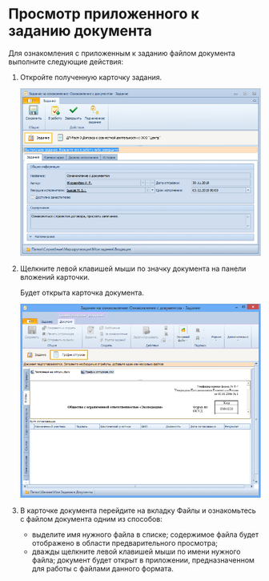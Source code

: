 # Просмотр приложенного к заданию документа

Для ознакомления с приложенным к заданию файлом документа выполните следующие действия:

1. Откройте полученную карточку задания.

   ![Открытая карточка задания На ознакомление](img/To_Familiarize.png "Открытая карточка задания На ознакомление")

2. Щелкните левой клавишей мыши по значку документа на панели вложений карточки.

   Будет открыта карточка документа.

   ![Просмотр приложенного к заданию файла документа](img/Task_Familiarization_with_Documents.png "Просмотр приложенного к заданию файла документа")

3. В карточке документа перейдите на вкладку Файлы и ознакомьтесь с файлом документа одним из способов:
   - выделите имя нужного файла в списке; содержимое файла будет отображено в области предварительного просмотра;
   - дважды щелкните левой клавишей мыши по имени нужного файла; документ будет открыт в приложении, предназначенном для работы с файлами данного формата.